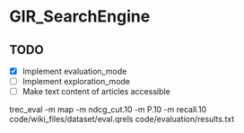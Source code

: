# GIR_SearchEngine

## TODO

- [x] Implement evaluation_mode
- [ ] Implement exploration_mode
- [ ] Make text content of articles accessible

trec_eval -m map -m ndcg_cut.10 -m P.10 -m recall.10 code/wiki_files/dataset/eval.qrels code/evaluation/results.txt
